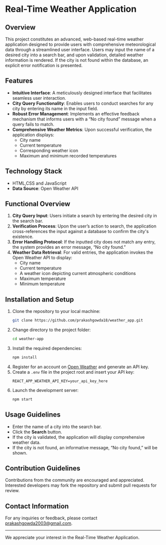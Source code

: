 # Real-Time Weather Application

## Overview
This project constitutes an advanced, web-based real-time weather application designed to provide users with comprehensive meteorological data through a streamlined user interface. Users may input the name of a desired city into a search bar, and upon validation, detailed weather information is rendered. If the city is not found within the database, an explicit error notification is presented.

## Features
- **Intuitive Interface**: A meticulously designed interface that facilitates seamless user interaction.
- **City Query Functionality**: Enables users to conduct searches for any city by entering its name in the input field.
- **Robust Error Management**: Implements an effective feedback mechanism that informs users with a “No city found” message when a query fails to match.
- **Comprehensive Weather Metrics**: Upon successful verification, the application displays:
  - City name
  - Current temperature
  - Corresponding weather icon
  - Maximum and minimum recorded temperatures

## Technology Stack
- HTML,CSS and JavaScript
- **Data Source**: Open Weather API

## Functional Overview
1. **City Query Input**: Users initiate a search by entering the desired city in the search bar.
2. **Verification Process**: Upon the user’s action to search, the application cross-references the input against a database to confirm the city's existence.
3. **Error Handling Protocol**: If the inputted city does not match any entry, the system provides an error message, “No city found.”
4. **Weather Data Retrieval**: For valid entries, the application invokes the Open Weather API to display:
   - City name
   - Current temperature
   - A weather icon depicting current atmospheric conditions
   - Maximum temperature
   - Minimum temperature

## Installation and Setup
1. Clone the repository to your local machine:
   ```bash
   git clone https://github.com/prakashgowda18/weather_app.git
   ```
2. Change directory to the project folder:
   ```bash
   cd weather-app
   ```
3. Install the required dependencies:
   ```bash
   npm install
   ```
4. Register for an account on [Open Weather](https://openweathermap.org/) and generate an API key.
5. Create a `.env` file in the project root and insert your API key:
   ```env
   REACT_APP_WEATHER_API_KEY=your_api_key_here
   ```
6. Launch the development server:
   ```bash
   npm start
   ```

## Usage Guidelines
- Enter the name of a city into the search bar.
- Click the **Search** button.
- If the city is validated, the application will display comprehensive weather data.
- If the city is not found, an informative message, “No city found,” will be shown.

## Contribution Guidelines
Contributions from the community are encouraged and appreciated. Interested developers may fork the repository and submit pull requests for review.

## Contact Information
For any inquiries or feedback, please contact prakashgowda2003@gmail.com.

---
We appreciate your interest in the Real-Time Weather Application.

